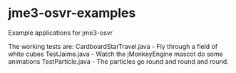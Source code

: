 # jme3-osvr-examples
Example applications for jme3-osvr

The working tests are:
CardboardStarTravel.java - Fly through a field of white cubes
TestJaime.java - Watch the jMonkeyEngine mascot do some animations
TestParticle.java - The particles go round and round and round.
